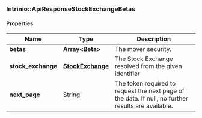 

[//]: # (CLASS:Intrinio::ApiResponseStockExchangeBetas)

[//]: # (KIND:object)

### Intrinio::ApiResponseStockExchangeBetas

#### Properties

[//]: # (START_DEFINITION)

Name | Type | Description
------------ | ------------- | -------------
**betas** | [**Array&lt;Beta&gt;**](Beta.md) | The mover security. &nbsp;
**stock_exchange** | [**StockExchange**](StockExchange.md) | The Stock Exchange resolved from the given identifier &nbsp;
**next_page** | String | The token required to request the next page of the data. If null, no further results are available. &nbsp;

[//]: # (END_DEFINITION)


[//]: # (CONTAINED_CLASS:Intrinio::Beta)


[//]: # (CONTAINED_CLASS:Intrinio::StockExchange)




